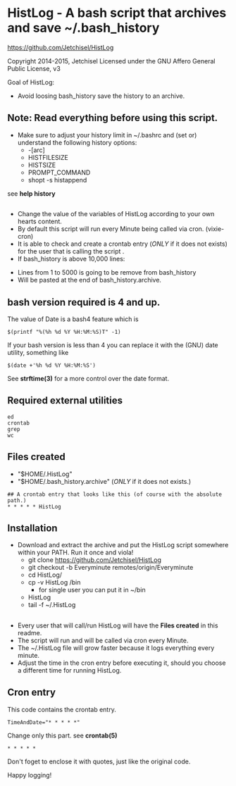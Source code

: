 # HistLog - A bash script that archives and save ~/.bash_history

https://github.com/Jetchisel/HistLog

Copyright 2014-2015, Jetchisel
Licensed under the GNU Affero General Public License, v3

Goal of HistLog:

  - Avoid loosing bash_history
    save the history to an archive.

## Note: Read everything before using this script.

* Make sure to adjust your history limit in ~/.bashrc and (set or) understand the following history options:
  - -[arc]
  - HISTFILESIZE
  - HISTSIZE
  - PROMPT_COMMAND
  - shopt -s histappend

see **help history**

##
* Change the value of the variables of HistLog according to your own hearts content.
* By default this script will run every Minute being called via cron. (vixie-cron)
* It is able to check and create a crontab entry (*ONLY* if it does not exists) for the user that is calling the script .
* If bash_history is above 10,000 lines:
 - Lines from 1 to 5000 is going to be remove from bash_history
 - Will be pasted at the end of bash_history.archive.

## bash version required is 4 and up.

The value of Date is a bash4 feature which is
```shell
$(printf "%(%h %d %Y %H:%M:%S)T" -1)
```
If your bash version is less than 4 you can replace it with the (GNU) date utility, something like
```shell
$(date +'%h %d %Y %H:%M:%S')
```
See **strftime(3)** for a more control over the date format.

## Required external utilities
    ed
    crontab
    grep
    wc

## Files created
- "$HOME/.HistLog"
- "$HOME/.bash_history.archive" (*ONLY* if it does not exists.)

```shell
## A crontab entry that looks like this (of course with the absolute path.)
* * * * * HistLog
```
## Installation

* Download and extract the archive and put the HistLog script somewhere within your PATH. Run it once and viola!
  - git clone https://github.com/Jetchisel/HistLog
  - git checkout -b Everyminute remotes/origin/Everyminute
  - cd HistLog/
  - cp -v HistLog /bin
    * for single user you can put it in ~/bin
  - HistLog
  - tail -f ~/.HistLog

##
* Every user that will call/run HistLog will have the **Files created** in this readme.
* The script will run and will be called via cron every Minute.
* The ~/.HistLog file will grow faster because it logs everything every minute.
* Adjust the time in the cron entry before executing it, should you choose a different time for running HistLog.

## Cron entry

This code contains the crontab entry.
```shell
TimeAndDate="* * * * *"
```
Change only this part.  see **crontab(5)**
```shell
* * * * *
```
Don't foget to enclose it with quotes, just like the original code.

Happy logging!
